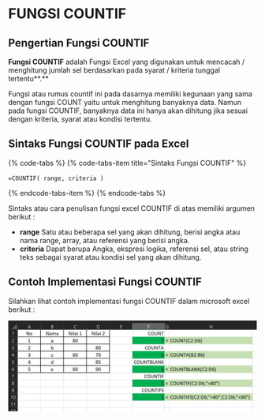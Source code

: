 # FUNGSI COUNTIF

## Pengertian Fungsi **COUNTIF**

**Fungsi COUNTIF** adalah Fungsi Excel yang digunakan untuk mencacah / menghitung jumlah sel berdasarkan pada syarat / kriteria tunggal tertentu**.**

Fungsi atau rumus countif ini pada dasarnya memiliki kegunaan yang sama dengan fungsi COUNT yaitu untuk menghitung banyaknya data. Namun pada fungsi COUNTIF, banyaknya data ini hanya akan dihitung jika sesuai dengan kriteria, syarat atau kondisi tertentu.

## Sintaks Fungsi COUNTIF pada Excel

{% code-tabs %}
{% code-tabs-item title="Sintaks Fungsi COUNTIF" %}
```text
=COUNTIF( range, criteria )
```
{% endcode-tabs-item %}
{% endcode-tabs %}

Sintaks atau cara penulisan fungsi excel COUNTIF di atas memiliki argumen berikut :

* **range** Satu atau beberapa sel yang akan dihitung, berisi angka atau nama range, array, atau referensi yang berisi angka.
* **criteria** Dapat berupa Angka, ekspresi logika, referensi sel, atau string teks sebagai syarat atau kondisi sel yang akan dihitung.

## Contoh Implementasi Fungsi COUNTIF

Silahkan lihat contoh implementasi fungsi COUNTIF dalam microsoft excel berikut :

![implementasi counting functions pada excel](../../../.gitbook/assets/count.JPG)

